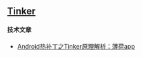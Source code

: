 ## [Tinker](https://github.com/Tencent/tinker/)

#### 技术文章
- [Android热补丁之Tinker原理解析：薄荷app](http://w4lle.github.io/2016/12/16/tinker/)
